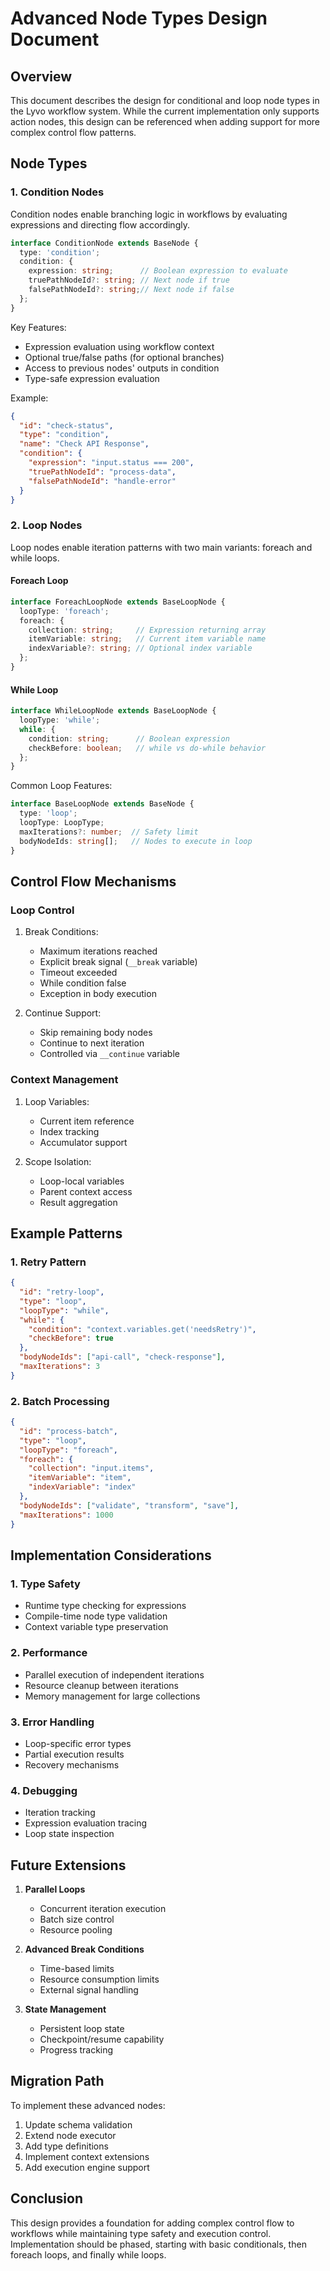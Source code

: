 # Advanced Node Types Design Document

## Overview
This document describes the design for conditional and loop node types in the Lyvo workflow system. While the current implementation only supports action nodes, this design can be referenced when adding support for more complex control flow patterns.

## Node Types

### 1. Condition Nodes

Condition nodes enable branching logic in workflows by evaluating expressions and directing flow accordingly.

```typescript
interface ConditionNode extends BaseNode {
  type: 'condition';
  condition: {
    expression: string;      // Boolean expression to evaluate
    truePathNodeId?: string; // Next node if true
    falsePathNodeId?: string;// Next node if false
  };
}
```

Key Features:
- Expression evaluation using workflow context
- Optional true/false paths (for optional branches)
- Access to previous nodes' outputs in condition
- Type-safe expression evaluation

Example:
```json
{
  "id": "check-status",
  "type": "condition",
  "name": "Check API Response",
  "condition": {
    "expression": "input.status === 200",
    "truePathNodeId": "process-data",
    "falsePathNodeId": "handle-error"
  }
}
```

### 2. Loop Nodes

Loop nodes enable iteration patterns with two main variants: foreach and while loops.

#### Foreach Loop
```typescript
interface ForeachLoopNode extends BaseLoopNode {
  loopType: 'foreach';
  foreach: {
    collection: string;     // Expression returning array
    itemVariable: string;   // Current item variable name
    indexVariable?: string; // Optional index variable
  };
}
```

#### While Loop
```typescript
interface WhileLoopNode extends BaseLoopNode {
  loopType: 'while';
  while: {
    condition: string;      // Boolean expression
    checkBefore: boolean;   // while vs do-while behavior
  };
}
```

Common Loop Features:
```typescript
interface BaseLoopNode extends BaseNode {
  type: 'loop';
  loopType: LoopType;
  maxIterations?: number;  // Safety limit
  bodyNodeIds: string[];   // Nodes to execute in loop
}
```

## Control Flow Mechanisms

### Loop Control
1. Break Conditions:
   - Maximum iterations reached
   - Explicit break signal (`__break` variable)
   - Timeout exceeded
   - While condition false
   - Exception in body execution

2. Continue Support:
   - Skip remaining body nodes
   - Continue to next iteration
   - Controlled via `__continue` variable

### Context Management
1. Loop Variables:
   - Current item reference
   - Index tracking
   - Accumulator support

2. Scope Isolation:
   - Loop-local variables
   - Parent context access
   - Result aggregation

## Example Patterns

### 1. Retry Pattern
```json
{
  "id": "retry-loop",
  "type": "loop",
  "loopType": "while",
  "while": {
    "condition": "context.variables.get('needsRetry')",
    "checkBefore": true
  },
  "bodyNodeIds": ["api-call", "check-response"],
  "maxIterations": 3
}
```

### 2. Batch Processing
```json
{
  "id": "process-batch",
  "type": "loop",
  "loopType": "foreach",
  "foreach": {
    "collection": "input.items",
    "itemVariable": "item",
    "indexVariable": "index"
  },
  "bodyNodeIds": ["validate", "transform", "save"],
  "maxIterations": 1000
}
```

## Implementation Considerations

### 1. Type Safety
- Runtime type checking for expressions
- Compile-time node type validation
- Context variable type preservation

### 2. Performance
- Parallel execution of independent iterations
- Resource cleanup between iterations
- Memory management for large collections

### 3. Error Handling
- Loop-specific error types
- Partial execution results
- Recovery mechanisms

### 4. Debugging
- Iteration tracking
- Expression evaluation tracing
- Loop state inspection

## Future Extensions

1. **Parallel Loops**
   - Concurrent iteration execution
   - Batch size control
   - Resource pooling

2. **Advanced Break Conditions**
   - Time-based limits
   - Resource consumption limits
   - External signal handling

3. **State Management**
   - Persistent loop state
   - Checkpoint/resume capability
   - Progress tracking

## Migration Path

To implement these advanced nodes:

1. Update schema validation
2. Extend node executor
3. Add type definitions
4. Implement context extensions
5. Add execution engine support

## Conclusion

This design provides a foundation for adding complex control flow to workflows while maintaining type safety and execution control. Implementation should be phased, starting with basic conditionals, then foreach loops, and finally while loops.
